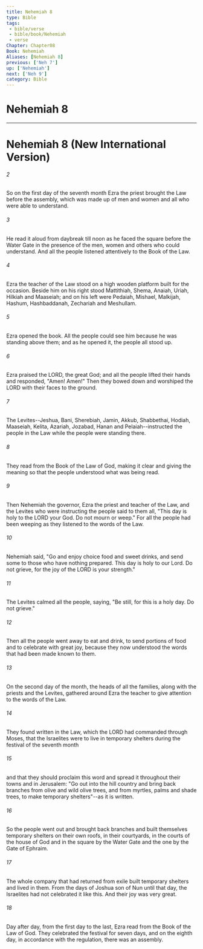 ```yaml
---
title: Nehemiah 8
type: Bible
tags:
 - bible/verse
 - bible/book/Nehemiah
 - verse
Chapter: Chapter08
Book: Nehemiah
Aliases: [Nehemiah 8]
previous: ['Neh 7']
up: ['Nehemiah']
next: ['Neh 9']
category: Bible
---
```

# Nehemiah 8

***
# Nehemiah 8 (New International Version) 

###### 2 
So on the first day of the seventh month Ezra the priest brought the Law before the assembly, which was made up of men and women and all who were able to understand. 

###### 3 
He read it aloud from daybreak till noon as he faced the square before the Water Gate in the presence of the men, women and others who could understand. And all the people listened attentively to the Book of the Law. 

###### 4 
Ezra the teacher of the Law stood on a high wooden platform built for the occasion. Beside him on his right stood Mattithiah, Shema, Anaiah, Uriah, Hilkiah and Maaseiah; and on his left were Pedaiah, Mishael, Malkijah, Hashum, Hashbaddanah, Zechariah and Meshullam. 

###### 5 
Ezra opened the book. All the people could see him because he was standing above them; and as he opened it, the people all stood up. 

###### 6 
Ezra praised the LORD, the great God; and all the people lifted their hands and responded, "Amen! Amen!" Then they bowed down and worshiped the LORD with their faces to the ground. 

###### 7 
The Levites--Jeshua, Bani, Sherebiah, Jamin, Akkub, Shabbethai, Hodiah, Maaseiah, Kelita, Azariah, Jozabad, Hanan and Pelaiah--instructed the people in the Law while the people were standing there. 

###### 8 
They read from the Book of the Law of God, making it clear and giving the meaning so that the people understood what was being read. 

###### 9 
Then Nehemiah the governor, Ezra the priest and teacher of the Law, and the Levites who were instructing the people said to them all, "This day is holy to the LORD your God. Do not mourn or weep." For all the people had been weeping as they listened to the words of the Law. 

###### 10 
Nehemiah said, "Go and enjoy choice food and sweet drinks, and send some to those who have nothing prepared. This day is holy to our Lord. Do not grieve, for the joy of the LORD is your strength." 

###### 11 
The Levites calmed all the people, saying, "Be still, for this is a holy day. Do not grieve." 

###### 12 
Then all the people went away to eat and drink, to send portions of food and to celebrate with great joy, because they now understood the words that had been made known to them. 

###### 13 
On the second day of the month, the heads of all the families, along with the priests and the Levites, gathered around Ezra the teacher to give attention to the words of the Law. 

###### 14 
They found written in the Law, which the LORD had commanded through Moses, that the Israelites were to live in temporary shelters during the festival of the seventh month 

###### 15 
and that they should proclaim this word and spread it throughout their towns and in Jerusalem: "Go out into the hill country and bring back branches from olive and wild olive trees, and from myrtles, palms and shade trees, to make temporary shelters"--as it is written. 

###### 16 
So the people went out and brought back branches and built themselves temporary shelters on their own roofs, in their courtyards, in the courts of the house of God and in the square by the Water Gate and the one by the Gate of Ephraim. 

###### 17 
The whole company that had returned from exile built temporary shelters and lived in them. From the days of Joshua son of Nun until that day, the Israelites had not celebrated it like this. And their joy was very great. 

###### 18 
Day after day, from the first day to the last, Ezra read from the Book of the Law of God. They celebrated the festival for seven days, and on the eighth day, in accordance with the regulation, there was an assembly. 
